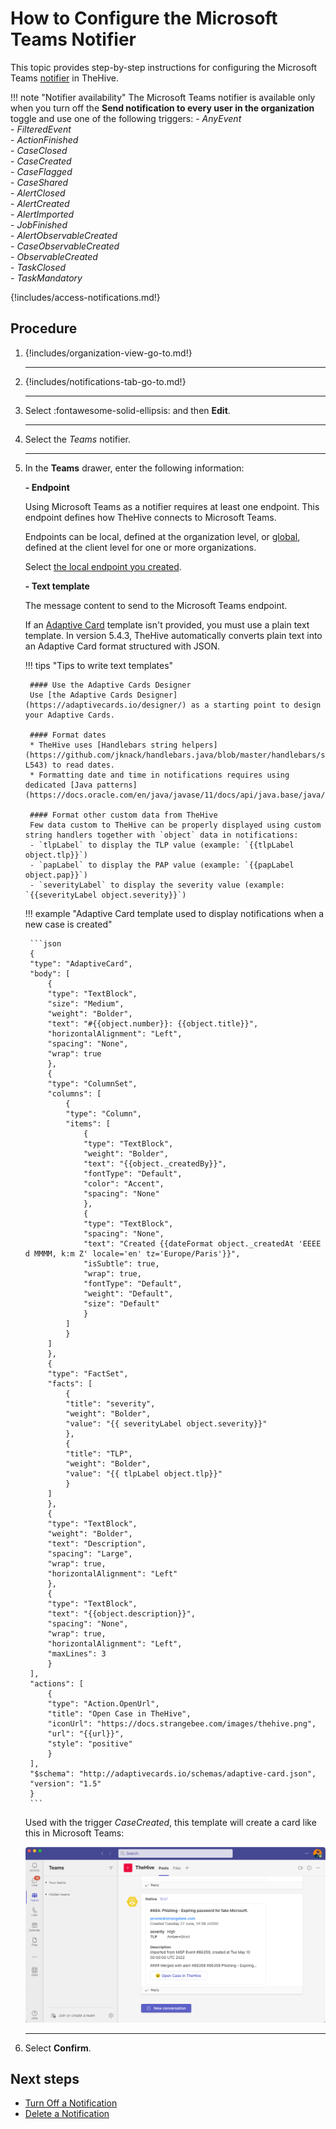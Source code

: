 # How to Configure the Microsoft Teams Notifier

<!-- md:license Platinum -->

This topic provides step-by-step instructions for configuring the Microsoft Teams [notifier](../about-notifications.md#notifiers) in TheHive.

!!! note "Notifier availability"
    The Microsoft Teams notifier is available only when you turn off the **Send notification to every user in the organization** toggle and use one of the following triggers:
    - *AnyEvent*  
    - *FilteredEvent*  
    - *ActionFinished*  
    - *CaseClosed*  
    - *CaseCreated*  
    - *CaseFlagged*  
    - *CaseShared*  
    - *AlertClosed*  
    - *AlertCreated*  
    - *AlertImported*  
    - *JobFinished*  
    - *AlertObservableCreated*  
    - *CaseObservableCreated*  
    - *ObservableCreated*  
    - *TaskClosed*  
    - *TaskMandatory*

{!includes/access-notifications.md!}

<h2>Procedure</h2>

1. {!includes/organization-view-go-to.md!}

    ---

2. {!includes/notifications-tab-go-to.md!}

    ---

3. Select :fontawesome-solid-ellipsis: and then **Edit**.

    ---

4. Select the *Teams* notifier.

    ---

5. In the **Teams** drawer, enter the following information:

    **- Endpoint**

    Using Microsoft Teams as a notifier requires at least one endpoint. This endpoint defines how TheHive connects to Microsoft Teams.

    Endpoints can be local, defined at the organization level, or [global](../../../../../administration/add-a-global-endpoint.md), defined at the client level for one or more organizations.

    Select [the local endpoint you created](../../manage-endpoints/add-teams-endpoint.md).

    **- Text template**

    The message content to send to the Microsoft Teams endpoint.

    If an [Adaptive Card](https://adaptivecards.io/) template isn't provided, you must use a plain text template. In version 5.4.3, TheHive automatically converts plain text into an Adaptive Card format structured with JSON.

    !!! tips "Tips to write text templates"
        
        #### Use the Adaptive Cards Designer
        Use [the Adaptive Cards Designer](https://adaptivecards.io/designer/) as a starting point to design your Adaptive Cards.
        
        #### Format dates
        * TheHive uses [Handlebars string helpers](https://github.com/jknack/handlebars.java/blob/master/handlebars/src/main/java/com/github/jknack/handlebars/helper/StringHelpers.java#L507-L543) to read dates.
        * Formatting date and time in notifications requires using dedicated [Java patterns](https://docs.oracle.com/en/java/javase/11/docs/api/java.base/java/text/SimpleDateFormat.html).

        #### Format other custom data from TheHive
        Few data custom to TheHive can be properly displayed using custom string handlers together with `object` data in notifications:  
        - `tlpLabel` to display the TLP value (example: `{{tlpLabel object.tlp}}`)  
        - `papLabel` to display the PAP value (example: `{{papLabel object.pap}}`)  
        - `severityLabel` to display the severity value (example: `{{severityLabel object.severity}}`)

    !!! example "Adaptive Card template used to display notifications when a new case is created"

        ```json
        {
        "type": "AdaptiveCard",
        "body": [
            {
            "type": "TextBlock",
            "size": "Medium",
            "weight": "Bolder",
            "text": "#{{object.number}}: {{object.title}}",
            "horizontalAlignment": "Left",
            "spacing": "None",
            "wrap": true
            },
            {
            "type": "ColumnSet",
            "columns": [
                {
                "type": "Column",
                "items": [
                    {
                    "type": "TextBlock",
                    "weight": "Bolder",
                    "text": "{{object._createdBy}}",
                    "fontType": "Default",
                    "color": "Accent",
                    "spacing": "None"
                    },
                    {
                    "type": "TextBlock",
                    "spacing": "None",
                    "text": "Created {{dateFormat object._createdAt 'EEEE d MMMM, k:m Z' locale='en' tz='Europe/Paris'}}",
                    "isSubtle": true,
                    "wrap": true,
                    "fontType": "Default",
                    "weight": "Default",
                    "size": "Default"
                    }
                ]
                }
            ]
            },
            {
            "type": "FactSet",
            "facts": [
                {
                "title": "severity",
                "weight": "Bolder",
                "value": "{{ severityLabel object.severity}}"
                },
                {
                "title": "TLP",
                "weight": "Bolder",
                "value": "{{ tlpLabel object.tlp}}"
                }
            ]
            },
            {
            "type": "TextBlock",
            "weight": "Bolder",
            "text": "Description",
            "spacing": "Large",
            "wrap": true,
            "horizontalAlignment": "Left"
            },
            {
            "type": "TextBlock",
            "text": "{{object.description}}",
            "spacing": "None",
            "wrap": true,
            "horizontalAlignment": "Left",
            "maxLines": 3
            }
        ],
        "actions": [
            {
            "type": "Action.OpenUrl",
            "title": "Open Case in TheHive",
            "iconUrl": "https://docs.strangebee.com/images/thehive.png",
            "url": "{{url}}",
            "style": "positive"
            }
        ],
        "$schema": "http://adaptivecards.io/schemas/adaptive-card.json",
        "version": "1.5"
        }
        ```
  
    Used with the trigger *CaseCreated*, this template will create a card like this in Microsoft Teams:

    ![MS Teams card](../../../../../images/user-guides/organization/notifications/organization-notifications-teams-2.png)

    ---

6. Select **Confirm**.

<h2>Next steps</h2>

* [Turn Off a Notification](../turn-off-a-notification.md)
* [Delete a Notification](../delete-a-notification.md)